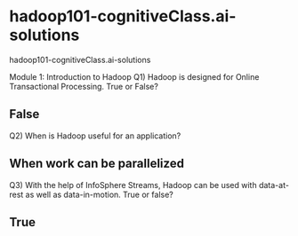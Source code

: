# hadoop101-cognitiveClass.ai-solutions
hadoop101-cognitiveClass.ai-solutions


Module 1: Introduction to Hadoop
Q1) Hadoop is designed for Online Transactional Processing. True or False?

## False
Q2) When is Hadoop useful for an application?

## When work can be parallelized

Q3) With the help of InfoSphere Streams, Hadoop can be used with data-at-rest as well as data-in-motion. True or false?

## True
     
